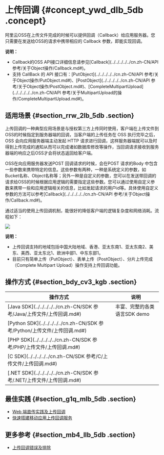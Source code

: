 # 上传回调 {#concept_ywd_dlb_5db .concept}

阿里云OSS在上传文件完成的时候可以提供回调（Callback）给应用服务器。您只需要在发送给OSS的请求中携带相应的 Callback 参数，即能实现回调。

**说明：** 

-   Callback的OSS API接口详细信息请参见[Callback](../../../../../cn.zh-CN/API 参考/关于Object操作/Callback.md#)。
-   支持 CallBack 的 API 接口有：[PutObject](../../../../../cn.zh-CN/API 参考/关于Object操作/PutObject.md#)、[PostObject](../../../../../cn.zh-CN/API 参考/关于Object操作/PostObject.md#)、[CompleteMultipartUpload](../../../../../cn.zh-CN/API 参考/关于MultipartUpload的操作/CompleteMultipartUpload.md#)。

## 适用场景 {#section_rrw_2lb_5db .section}

上传回调的一种典型应用场景是与授权第三方上传同时使用，客户端在上传文件到OSS的时候指定到服务器端的回调，当客户端的上传任务在 OSS 执行完毕之后，OSS 会向应用服务器端主动发起 HTTP 请求进行回调，这样服务器端就可以及时得到上传完成的通知从而可以完成诸如数据库修改等操作，当回调请求接收到服务器端的响应之后OSS才会将状态返回给客户端。

OSS在向应用服务器发送POST 回调请求的时候，会在POST 请求的Body 中包含一些参数来携带特定的信息。这些参数有两种，一种是系统定义的参数，如Bucket名称、Object名称等；另外一种是自定义的参数，您可以在发送带回调的请求给OSS的时候根据应用逻辑的需要指定这些参数。您可以通过使用自定义参数来携带一些和应用逻辑相关的信息，比如发起请求的用户id等。具体使用自定义参数的方法可以参考[Callback](../../../../../cn.zh-CN/API 参考/关于Object操作/Callback.md#)。

通过适当的使用上传回调机制，能很好的降低客户端的逻辑复杂度和网络消耗。流程如下：

![](http://static-aliyun-doc.oss-cn-hangzhou.aliyuncs.com/assets/img/4366/15477948601064_zh-CN.jpg)

**说明：** 

-   上传回调支持的地域包括中国大陆地域、香港、亚太东南1、亚太东南2、美东、美西、亚太东北1、欧洲中部1、中东东部1。
-   目前只有简单上传（PutObject）、表单上传（PostObject）、分片上传完成（Complete Multipart Upload）操作支持上传回调功能。

## 操作方式 {#section_bdy_cv3_kgb .section}

|操作方式|说明|
|----|--|
|[Java SDK](../../../../../cn.zh-CN/SDK 参考/Java/上传文件/上传回调.md#)|丰富、完整的各类语言SDK demo|
|[Python SDK](../../../../../cn.zh-CN/SDK 参考/Python/上传文件/上传回调.md#)|
|[PHP SDK](../../../../../cn.zh-CN/SDK 参考/PHP/上传文件/上传回调.md#)|
|[C SDK](../../../../../cn.zh-CN/SDK 参考/C/上传文件/上传回调.md#)|
|[.NET SDK](../../../../../cn.zh-CN/SDK 参考/.NET/上传文件/上传回调.md#)|

## 最佳实践 {#section_g1q_mlb_5db .section}

-   [Web 端直传实践及上传回调](../../../../../cn.zh-CN/最佳实践/Web端直传实践/Web端直传实践简介.md#)
-   [快速搭建移动应用上传回调服务](../../../../../cn.zh-CN/最佳实践/移动应用端直传实践/快速搭建移动应用上传回调服务.md#)

## 更多参考 {#section_mb4_llb_5db .section}

-   [上传回调错误及排除](../../../../../cn.zh-CN/常见错误排除/上传回调错误及排除.md#)

